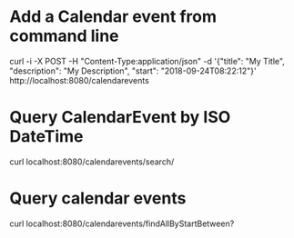 
# Add a Calendar event from command line

curl -i -X POST -H "Content-Type:application/json" -d '{"title": "My Title", "description": "My Description", "start": "2018-09-24T08:22:12"}' http://localhost:8080/calendarevents

# Query CalendarEvent by ISO DateTime

curl localhost:8080/calendarevents/search/

# Query calendar events

curl localhost:8080/calendarevents/findAllByStartBetween?